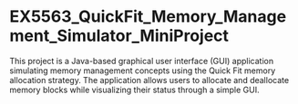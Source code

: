 # EX5563_QuickFit_Memory_Management_Simulator_MiniProject
This project is a Java-based graphical user interface (GUI) application simulating memory management concepts using the Quick Fit memory allocation strategy. The application allows users to allocate and deallocate memory blocks while visualizing their status through a simple GUI.
